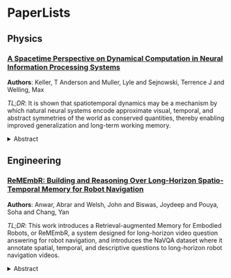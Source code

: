 # PaperLists

## Physics
### [A Spacetime Perspective on Dynamical Computation in Neural Information Processing Systems](https://arxiv.org/pdf/2409.13669)
**Authors**: Keller, T Anderson and Muller, Lyle and Sejnowski, Terrence J and Welling, Max

*TL;DR*: It is shown that spatiotemporal dynamics may be a mechanism by which natural neural systems encode approximate visual, temporal, and abstract symmetries of the world as conserved quantities, thereby enabling improved generalization and long-term working memory. 
<details><summary>Abstract</summary>
  There is now substantial evidence for traveling waves and other structured spatiotemporal recurrent neural dynamics in cortical structures; but these observations have typically been difficult to reconcile with notions of topographically organized selectivity and feedforward receptive fields. We introduce a new 'spacetime' perspective on neural computation in which structured selectivity and dynamics are not contradictory but instead are complimentary. We show that spatiotemporal dynamics may be a mechanism by which natural neural systems encode approximate visual, temporal, and abstract symmetries of the world as conserved quantities, thereby enabling improved generalization and long-term working memory.
</details>

## Engineering
### [ReMEmbR: Building and Reasoning Over  Long-Horizon Spatio-Temporal Memory for Robot Navigation](https://arxiv.org/pdf/2409.13682)
**Authors**: Anwar, Abrar and Welsh, John and Biswas, Joydeep and Pouya, Soha and Chang, Yan

*TL;DR*: This work introduces a Retrieval-augmented Memory for Embodied Robots, or ReMEmbR, a system designed for long-horizon video question answering for robot navigation, and introduces the NaVQA dataset where it annotate spatial, temporal, and descriptive questions to long-horizon robot navigation videos.
<details><summary>Abstract</summary>
  Navigating and understanding complex environments over extended periods of time is a significant challenge for robots. People interacting with the robot may want to ask questions like where something happened, when it occurred, or how long ago it took place, which would require the robot to reason over a long history of their deployment. To address this problem, we introduce a Retrieval-augmented Memory for Embodied Robots, or ReMEmbR, a system designed for long-horizon video question answering for robot navigation. To evaluate ReMEmbR, we introduce the NaVQA dataset where we annotate spatial, temporal, and descriptive questions to long-horizon robot navigation videos. ReMEmbR employs a structured approach involving a memory building and a querying phase, leveraging temporal information, spatial information, and images to efficiently handle continuously growing robot histories. Our experiments demonstrate that ReMEmbR outperforms LLM and VLM baselines, allowing ReMEmbR to achieve effective long-horizon reasoning with low latency. Additionally, we deploy ReMEmbR on a robot and show that our approach can handle diverse queries. The dataset, code, videos, and other material can be found at the following link: https://nvidia-ai-iot.github.io/remembr
</details>
